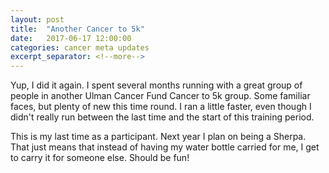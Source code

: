 ```yaml
---
layout: post
title:  "Another Cancer to 5k"
date:   2017-06-17 12:00:00
categories: cancer meta updates
excerpt_separator: <!--more-->
---
```


Yup, I did it again. I spent several months running with a great group of
people in another Ulman Cancer Fund Cancer to 5k group. Some familiar faces,
but plenty of new this time round. I ran a little faster, even though I didn't
really run between the last time and the start of this training period.

This is my last time as a participant. Next year I plan on being a Sherpa. That
just means that instead of having my water bottle carried for me, I get to
carry it for someone else. Should be fun!
